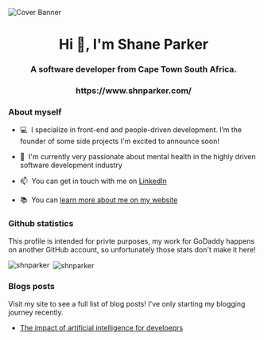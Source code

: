 ![Cover Banner](https://user-images.githubusercontent.com/15893956/202864254-fe60be6e-9fb9-471c-9213-38475a72759c.png)

<h1 align="center">Hi 👋, I'm Shane Parker</h1>
<h3 align="center">A software developer from Cape Town South Africa.</h3>
<h3 align="center">https://www.shnparker.com/</h3>

### About myself

- 💻&nbsp;&nbsp;I specialize in front-end and people-driven development. I’m the founder of some side projects I'm excited to announce soon!

- 🌱&nbsp;&nbsp;I'm currently very passionate about mental health in the highly driven software development industry

- 📫&nbsp;&nbsp;You can get in touch with me on [LinkedIn](https://www.linkedin.com/in/shnparker/)

- 📚&nbsp;&nbsp;You can [learn more about me on my website](https://shnparker.com/about)

### Github statistics

This profile is intended for privte purposes, my work for GoDaddy happens on another GitHub account, so unfortunately those stats don't make it here!

<p>
  <img align="left" src="https://github-readme-stats.vercel.app/api/top-langs/?username=shnparker&layout=compact&hide=php,smarty&bg_color=30,e96443,904e95&title_color=fff&text_color=fff" alt="shnparker" />&nbsp;<img align="center" src="https://github-readme-stats.vercel.app/api?username=shnparker&show_icons=true&count_private=true&show_icons=true&hide=php&bg_color=30,e96443,904e95&title_color=fff&text_color=fff" alt="shnparker" />
</p>

### Blogs posts

Visit my site to see a full list of blog posts! I've only starting my blogging journey recently.

- [The impact of artificial intelligence for develoeprs](https://www.shnparker.com/articles/the-impact-of-artificial-intelligence-for-developers)


